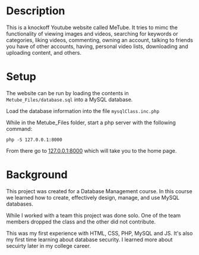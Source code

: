 # Description 

This is a knockoff Youtube website called MeTube. It tries to mimc the functionality of viewing images 
and videos, searching for keywords or categories, liking videos, commenting, owning an account, talking
to friends you have of other accounts, having, personal video lists, downloading and uploading content, and
others. 


# Setup

The website can be run by loading the contents in
`Metube_Files/database.sql` into a MySQL database. 

Load the database information into the file ```mysqlClass.inc.php```

While in the Metube_Files folder, start a php server with the following command:
```
php -S 127.0.0.1:8000
```
From there go to [127.0.0.1:8000](127.0.0.1:8000) which will take you to the home page.


# Background 

This project was created for a Database Management course. In this course we learned how to create,
effectively design, manage, and use MySQL databases. 

While I worked with a team this project was done solo. One of the team members
dropped the class and the other did not contribute.

This was my first experience with HTML, CSS, PHP, MySQL and JS. It's also my
first time learning about database security. I learned more about secuirty later
in my college career. 

